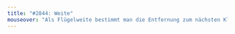 ```yaml
---
title: "#2844: Weite"
mouseover: "Als Flügelweite bestimmt man die Entfernung zum nächsten Klavier."
---
```

